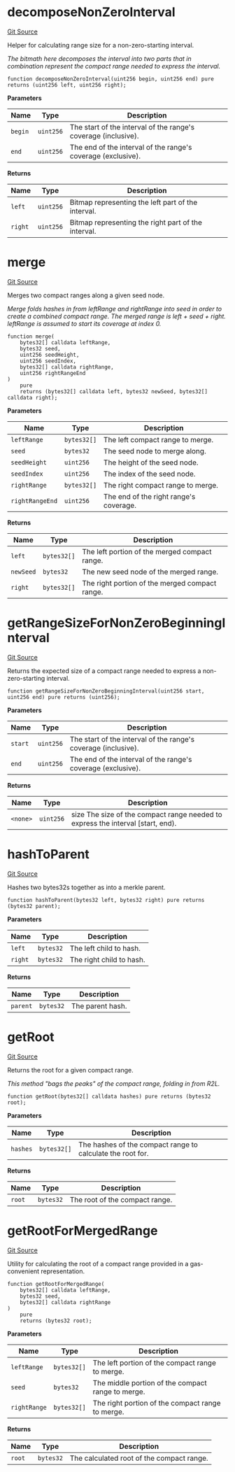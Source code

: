 # decomposeNonZeroInterval
[Git Source](https://github.com/WitnessCo/contracts-core/blob/af068ccc3b87576f36c3315270a9f29603465e11/src/WitnessUtils.sol)

Helper for calculating range size for a non-zero-starting interval.

*The bitmath here decomposes the interval into two parts that in
combination represent the compact range needed to express the interval.*


```solidity
function decomposeNonZeroInterval(uint256 begin, uint256 end) pure returns (uint256 left, uint256 right);
```
**Parameters**

|Name|Type|Description|
|----|----|-----------|
|`begin`|`uint256`|The start of the interval of the range's coverage (inclusive).|
|`end`|`uint256`|The end of the interval of the range's coverage (exclusive).|

**Returns**

|Name|Type|Description|
|----|----|-----------|
|`left`|`uint256`|Bitmap representing the left part of the interval.|
|`right`|`uint256`|Bitmap representing the right part of the interval.|



# merge
[Git Source](https://github.com/WitnessCo/contracts-core/blob/af068ccc3b87576f36c3315270a9f29603465e11/src/WitnessUtils.sol)

Merges two compact ranges along a given seed node.

*Merge folds hashes in from leftRange and rightRange into
seed in order to create a combined compact range.
The merged range is left + seed + right.
leftRange is assumed to start its coverage at index 0.*


```solidity
function merge(
    bytes32[] calldata leftRange,
    bytes32 seed,
    uint256 seedHeight,
    uint256 seedIndex,
    bytes32[] calldata rightRange,
    uint256 rightRangeEnd
)
    pure
    returns (bytes32[] calldata left, bytes32 newSeed, bytes32[] calldata right);
```
**Parameters**

|Name|Type|Description|
|----|----|-----------|
|`leftRange`|`bytes32[]`|The left compact range to merge.|
|`seed`|`bytes32`|The seed node to merge along.|
|`seedHeight`|`uint256`|The height of the seed node.|
|`seedIndex`|`uint256`|The index of the seed node.|
|`rightRange`|`bytes32[]`|The right compact range to merge.|
|`rightRangeEnd`|`uint256`|The end of the right range's coverage.|

**Returns**

|Name|Type|Description|
|----|----|-----------|
|`left`|`bytes32[]`|The left portion of the merged compact range.|
|`newSeed`|`bytes32`|The new seed node of the merged range.|
|`right`|`bytes32[]`|The right portion of the merged compact range.|



# getRangeSizeForNonZeroBeginningInterval
[Git Source](https://github.com/WitnessCo/contracts-core/blob/af068ccc3b87576f36c3315270a9f29603465e11/src/WitnessUtils.sol)

Returns the expected size of a compact range needed to express a non-zero-starting interval.


```solidity
function getRangeSizeForNonZeroBeginningInterval(uint256 start, uint256 end) pure returns (uint256);
```
**Parameters**

|Name|Type|Description|
|----|----|-----------|
|`start`|`uint256`|The start of the interval of the range's coverage (inclusive).|
|`end`|`uint256`|The end of the interval of the range's coverage (exclusive).|

**Returns**

|Name|Type|Description|
|----|----|-----------|
|`<none>`|`uint256`|size The size of the compact range needed to express the interval [start, end).|



# hashToParent
[Git Source](https://github.com/WitnessCo/contracts-core/blob/af068ccc3b87576f36c3315270a9f29603465e11/src/WitnessUtils.sol)

Hashes two bytes32s together as into a merkle parent.


```solidity
function hashToParent(bytes32 left, bytes32 right) pure returns (bytes32 parent);
```
**Parameters**

|Name|Type|Description|
|----|----|-----------|
|`left`|`bytes32`|The left child to hash.|
|`right`|`bytes32`|The right child to hash.|

**Returns**

|Name|Type|Description|
|----|----|-----------|
|`parent`|`bytes32`|The parent hash.|



# getRoot
[Git Source](https://github.com/WitnessCo/contracts-core/blob/af068ccc3b87576f36c3315270a9f29603465e11/src/WitnessUtils.sol)

Returns the root for a given compact range.

*This method "bags the peaks" of the compact range, folding in from R2L.*


```solidity
function getRoot(bytes32[] calldata hashes) pure returns (bytes32 root);
```
**Parameters**

|Name|Type|Description|
|----|----|-----------|
|`hashes`|`bytes32[]`|The hashes of the compact range to calculate the root for.|

**Returns**

|Name|Type|Description|
|----|----|-----------|
|`root`|`bytes32`|The root of the compact range.|



# getRootForMergedRange
[Git Source](https://github.com/WitnessCo/contracts-core/blob/af068ccc3b87576f36c3315270a9f29603465e11/src/WitnessUtils.sol)

Utility for calculating the root of a compact range provided in a gas-convenient representation.


```solidity
function getRootForMergedRange(
    bytes32[] calldata leftRange,
    bytes32 seed,
    bytes32[] calldata rightRange
)
    pure
    returns (bytes32 root);
```
**Parameters**

|Name|Type|Description|
|----|----|-----------|
|`leftRange`|`bytes32[]`|The left portion of the compact range to merge.|
|`seed`|`bytes32`|The middle portion of the compact range to merge.|
|`rightRange`|`bytes32[]`|The right portion of the compact range to merge.|

**Returns**

|Name|Type|Description|
|----|----|-----------|
|`root`|`bytes32`|The calculated root of the compact range.|


